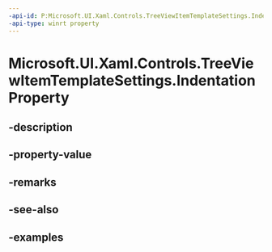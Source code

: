 ```yaml
---
-api-id: P:Microsoft.UI.Xaml.Controls.TreeViewItemTemplateSettings.IndentationProperty
-api-type: winrt property
---
```


<!-- Property syntax.
public DependencyProperty IndentationProperty { get; }
-->

# Microsoft.UI.Xaml.Controls.TreeViewItemTemplateSettings.IndentationProperty

## -description

## -property-value

## -remarks

## -see-also

## -examples

